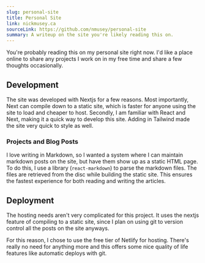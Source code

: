 ```yaml
---
slug: personal-site
title: Personal Site
link: nickmusey.ca
sourceLink: https://github.com/nmusey/personal-site
summary: A writeup on the site you're likely reading this on.
---
```


You're probably reading this on my personal site right now. I'd like a place online to share any projects I work on in my free time and share a few thoughts occasionally.

## Development
The site was developed with Nextjs for a few reasons. Most importantly, Next can compile down to a static site, which is faster for anyone using the site to load and cheaper to host. Secondly, I am familiar with React and Next, making it a quick way to develop this site. Adding in Tailwind made the site very quick to style as well.

### Projects and Blog Posts
I love writing in Markdown, so I wanted a system where I can maintain markdown posts on the site, but have them show up as a static HTML page. To do this, I use a library (`react-markdown`) to parse the markdown files. The files are retrieved from the disc while building the static site. This ensures the fastest experience for both reading and writing the articles.

## Deployment
The hosting needs aren't very complicated for this project. It uses the nextjs feature of compiling to a static site, since I plan on using git to version control all the posts on the site anyways.

For this reason, I chose to use the free tier of Netlify for hosting. There's really no need for anything more and this offers some nice quality of life features like automatic deploys with git.
